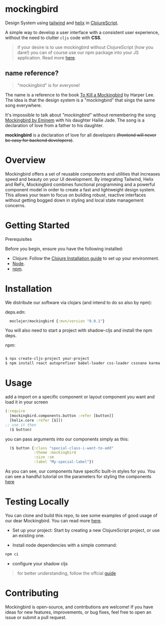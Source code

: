 # mockingbird

Design System using [tailwind](https://tailwindcss.com/) and [helix](https://github.com/lilactown/helix) in [ClojureScript](https://clojurescript.org/).

A simple way to develop a user interface with a consistent user experience, without the need to clutter `cljs` code with **CSS**.

> if your desire is to use mockingbird without ClojureScript (how you dare!) you can of course use our npm package into your JS application. Read more [here](#Installation).

## name reference?

> "mockingbird" is for everyone!

The name is a reference to the book [To Kill a Mockingbird](https://en.wikipedia.org/wiki/To_Kill_a_Mockingbird) by Harper Lee. The idea is that the design system is a "mockingbird" that sings the same song everywhere.

It's impossible to talk about *"mockingbird"* without remembering the song [Mockingbird by Eminem](https://www.youtube.com/watch?v=S9bCLPwzSC0) with his daughter Hailie Jade. The song is a declaration of love from a father to his daughter.

**mockingbird** is a declaration of love for all developers ~~(frontend will never be easy for backend developers)~~.

# Overview

Mockingbird offers a set of reusable components and utilities that increases speed and beauty on your UI development. By integrating Tailwind, Helix and ReFx, Mockingbird combines functional programming and a powerful component model in order to create a fast and lightweight design system. This allows your team to focus on building robust, reactive interfaces without getting bogged down in styling and local state management concerns.

# Getting Started

Prerequisites

Before you begin, ensure you have the following installed:
- Clojure: Follow the [Clojure Installation guide](https://clojure.org/guides/install_clojure) to set up your environment.
- [Node](https://nodejs.org/en/download/prebuilt-installer/current).
- [npm](https://www.npmjs.com/package/downloads).

# Installation

We distribute our software via clojars (and intend to do so also by npm):

deps.edn:
``` clj
  moclojer/mockingbird {:mvn/version "0.0.1"}
```

You will also need to start a project with shadow-cljs and install the npm deps.

npm:

``` sh

$ npx create-cljs-project your-project
$ npm install react autoprefixer babel-loader css-loader cssnano karma karma-chrome-launcher karma-cljs-test msw npm-run-all postcss postcss-cli postcss-loade postcss-preset-env shadow-cljs tailwindcss webpack webpack-cli rimraf glob @isaacs/cliui --save-dev

```

# Usage 

add a import on a specific component or layout component you want and load it in your screen

``` clj
(:require 
  [mockingbird.components.button :refer [button]]
  [helix.core :refer [$]])
;; use it then
  ($ button)

```

you can pass arguments into our components simply as this:


``` clj
  ($ button {:class "special-class-i-want-to-add"
             :theme :mockingbird
             :size :sm 
             :label "My-special-label"})

```
As you can see, our components have specific built-in styles for you. You can see a handful tutorial on the parameters for styling the components [here](docs/params.md)

# Testing Locally 

You can clone and build this repo, to see some examples of good usage of our dear Mockingbird. You can read more [here](docs/test.md).

- Set up your project: Start by creating a new ClojureScript project, or use an existing one.

- Install node dependencies with a simple command: 

``` sh
npm ci
```

- configure your shadow cljs

> for better understanding, follow the offcial [guide](https://github.com/thheller/shadow-cljs)

# Contributing

Mockingbird is open-source, and contributions are welcome! If you have ideas for new features, improvements, or bug fixes, feel free to open an issue or submit a pull request.
